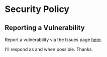 # Security Policy

## Reporting a Vulnerability

Report a vulnerability via the Issues page [here](https://github.com/lukejcollins/amazon-linux-personal-dev-env/issues).

I'll respond as and when possible. Thanks.
